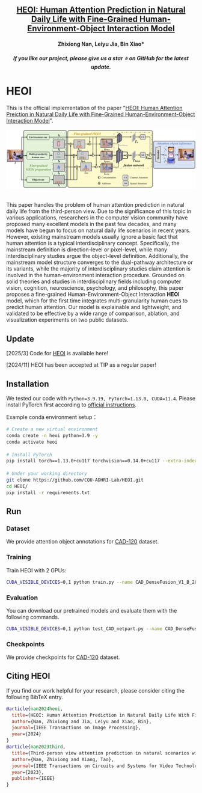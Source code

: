 <h2 align="center">
  <a href="https://ieeexplore.ieee.org/abstract/document/10794598">
    HEOI: Human Attention Prediction in Natural Daily Life with Fine-Grained Human-Environment-Object Interaction Model
  </a>
</h2>
<h4 align="center" color="A0A0A0"> Zhixiong Nan, Leiyu Jia, Bin Xiao* </h4>
<h5 align="center"> If you like our project, please give us a star ⭐ on GitHub for the latest update.</h5>

# HEOI
This is the official implementation of the paper "[HEOI: Human Attention Preiction in Natural Daily Life with Fine-Grained Human-Environment-Object Interaction Model](https://ieeexplore.ieee.org/abstract/document/10794598)".

<div align="center">
  <img src="figures/method.png"/>
</div><br/>

This paper handles the problem of human attention prediction in natural daily life from the third-person view. Due to the significance of this topic in various applications, researchers in the computer vision community have proposed many excellent models in the past few decades, and many models have begun to focus on natural daily life scenarios in recent years. However, existing mainstream models usually ignore a basic fact that human attention is a typical interdisciplinary concept. Specifically, the mainstream definition is direction-level or pixel-level, while many interdisciplinary studies argue the object-level definition. Additionally, the mainstream model structure converges to the dual-pathway architecture or its variants, while the majority of interdisciplinary studies claim attention is involved in the human-environment interaction procedure. Grounded on solid theories and studies in interdisciplinary fields including computer vision, cognition, neuroscience, psychology, and philosophy, this paper proposes a fine-grained Human-Environment-Object Interaction **HEOI** model, which for the first time integrates multi-granularity human cues to predict human attention. Our model is explainable and lightweight, and validated to be effective by a wide range of comparison, ablation, and visualization experiments on two public datasets.

## Update
[2025/3] Code for [HEOI](https://github.com/CQU-ADHRI-Lab/HEOI) is available here!

[2024/11] HEOI has been accepted at TIP as a regular paper!

## Installation

We tested our code with `Python=3.9.19, PyTorch=1.13.0, CUDA=11.4`. Please install PyTorch first according to [official instructions](https://pytorch.org/get-started/previous-versions/).

Example conda environment setup：

```bash
# Create a new virtual environment
conda create -n heoi python=3.9 -y
conda activate heoi

# Install PyTorch
pip install torch==1.13.0+cu117 torchvision==0.14.0+cu117 --extra-index-url https://download.pytorch.org/whl/cu117

# Under your working directory
git clone https://github.com/CQU-ADHRI-Lab/HEOI.git
cd HEOI/
pip install -r requirements.txt
```

## Run
### Dataset
We provide attention object annotations for <a href="https://drive.google.com/drive/folders/1_ExuT3rxAk6fC_aY-uM_L7eHMqd3__N5?usp=sharing" target="_blank">CAD-120</a> dataset.


### Training

Train HEOI with 2 GPUs:

```sh
CUDA_VISIBLE_DEVICES=0,1 python train.py --name CAD_DenseFusion_V1_B_200_LR0001 --model_name Dense_V1 --network_name Dense_fusion_V1 --batch_size 200 --lr_G 0.0001 --nepochs_decay 5 --nepochs_no_decay 5
```

### Evaluation

You can download our pretrained models and evaluate them with the following commands. 
```sh
CUDA_VISIBLE_DEVICES=0,1 python test_CAD_netpart.py --name CAD_DenseFusion_V1_B_200_LR0001 --model_name Dense_V1 --network_name Dense_fusion_V1 --batch_size 200 --lr_G 0.0001 --nepochs_decay 5 --nepochs_no_decay 5
```
### Checkpoints
We provide checkpoints for <a href="https://drive.google.com/file/d/1so-3t07-v0rn1zQ5S2wOrD2K30lbd6IS/view?usp=sharing" target="_blank">CAD-120</a> dataset.


## <a name="CitingMIDETR"></a>Citing HEOI

If you find our work helpful for your research, please consider citing the following BibTeX entry.

```BibTeX
@article{nan2024heoi,
  title={HEOI: Human Attention Prediction in Natural Daily Life With Fine-Grained Human-Environment-Object Interaction Model},
  author={Nan, Zhixiong and Jia, Leiyu and Xiao, Bin},
  journal={IEEE Transactions on Image Processing},
  year={2024}
}
@article{nan2023third,
  title={Third-person view attention prediction in natural scenarios with weak information dependency and human-scene interaction mechanism},
  author={Nan, Zhixiong and Xiang, Tao},
  journal={IEEE Transactions on Circuits and Systems for Video Technology},
  year={2023},
  publisher={IEEE}
}
```

